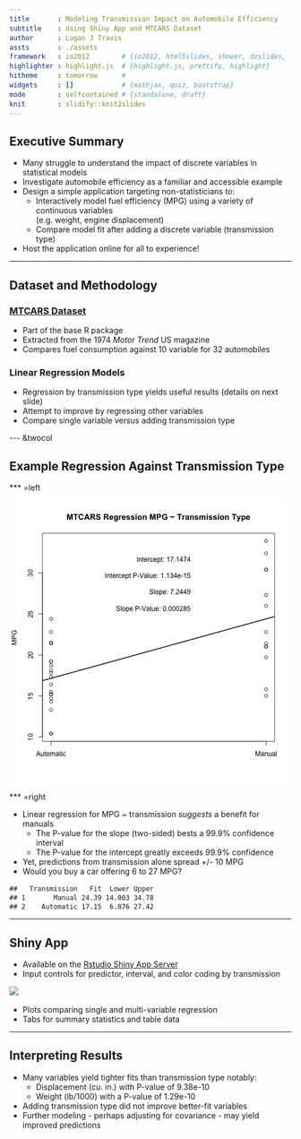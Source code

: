```yaml
---
title       : Modeling Transmission Impact on Automobile Efficiency
subtitle    : Using Shiny App and MTCARS Dataset
author      : Logan J Travis
assts       : ./assets
framework   : io2012        # {io2012, html5slides, shower, dzslides, ...}
highlighter : highlight.js  # {highlight.js, prettify, highlight}
hitheme     : tomorrow      # 
widgets     : []            # {mathjax, quiz, bootstrap}
mode        : selfcontained # {standalone, draft}
knit        : slidify::knit2slides
---
```


## Executive Summary
* Many struggle to understand the impact of discrete variables in statistical models
* Investigate automobile efficiency as a familiar and accessible example
* Design a simple application targeting non-statisticians to:
    * Interactively model fuel efficiency (MPG) using a variety of continuous variables<br>(e.g. weight, engine displacement)
    * Compare model fit after adding a discrete variable (transmission type)
* Host the application online for all to experience!

---

## Dataset and Methodology
### [MTCARS Dataset](http://stat.ethz.ch/R-manual/R-devel/library/datasets/html/mtcars.html)
* Part of the base R package
* Extracted from the 1974 *Motor Trend* US magazine
* Compares fuel consumption against 10 variable for 32 automobiles

### Linear Regression Models
* Regression by transmission type yields useful results (details on next slide)
* Attempt to improve by regressing other variables
* Compare single variable versus adding transmission type

--- &twocol

## Example Regression Against Transmission Type

*** =left

![plot of chunk unnamed-chunk-1](assets/fig/unnamed-chunk-1.png) 

*** =right

* Linear regression for MPG ~ transmission *suggests* a benefit for manuals
    * The P-value for the slope (two-sided) bests a 99.9% confidence interval
    * The P-value for the intercept greatly exceeds 99.9% confidence
* Yet, predictions from transmission alone spread +/- 10 MPG
* Would you buy a car offering 6 to 27 MPG?


```
##   Transmission   Fit  Lower Upper
## 1       Manual 24.39 14.003 34.78
## 2    Automatic 17.15  6.876 27.42
```

---

## Shiny App

* Available on the [Rstudio Shiny App Server](http://lonejt.shinyapps.io/shiny_app/)
* Input controls for predictor, interval, and color coding by transmission

<img src = "./img/app_inputs.png" />

* Plots comparing single and multi-variable regression
* Tabs for summary statistics and table data

---

## Interpreting Results

* Many variables yield tighter fits than transmission type notably:
    * Displacement (cu. in.) with P-value of 9.38e-10
    * Weight (lb/1000) with a P-value of 1.29e-10
* Adding transmission type did not improve better-fit variables
* Further modeling - perhaps adjusting for covariance - may yield improved predictions
